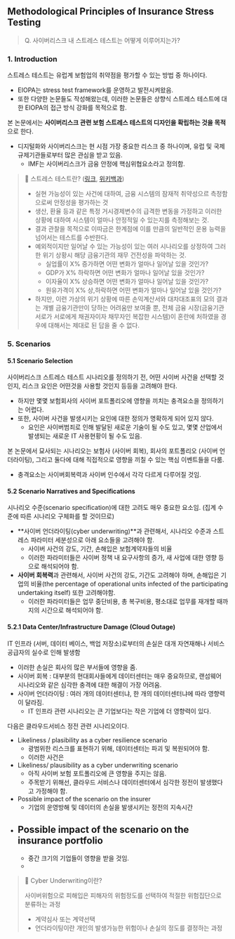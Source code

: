 ## Methodological Principles of Insurance Stress Testing

> Q. 사이버리스크 내 스트레스 테스트는 어떻게 이루어지는가?
>
> 

### 1. Introduction

스트레스 테스트는 유럽계 보험업의 취약점을 평가할 수 있는 방법 중 하나이다.

- EIOPA는 stress test framework를 운영하고 발전시켜왔음.
- 또한 다양한 논문들도 작성해왔는데, 이러한 논문들은 상향식 스트레스 테스트에 대한 EIOPA의 접근 방식 강화를 목적으로 함.

본 논문에서는 **사이버리스크 관련 보험 스트레스 테스트의 디자인을 확립하는 것을 목적**으로 한다.

- 디지털화와 사이버리스크는 현 시점 가장 중요한 리스크 중 하나이며, 유럽 및 국제 규제기관들로부터 많은 관심을 받고 있음.
  - IMF는 사이버리스크가 금융 안정에 핵심위협요소라고 정의함.

> 💬 스트레스 테스트란? ([링크](https://www.moef.go.kr/sisa/dictionary/detail?idx=1604), [위키백과](https://ko.wikipedia.org/wiki/%EC%8A%A4%ED%8A%B8%EB%A0%88%EC%8A%A4_%ED%85%8C%EC%8A%A4%ED%8A%B8))
>
> - 실현 가능성이 있는 사건에 대하여, 금융 시스템의 잠재적 취약성으르 측정함으로써 안정성을 평가하는 것
> - 생산, 환율 등과 같은 특정 거시경제변수의 급격한 변동을 가정하고 이러한 상황에 대하여 시스템이 얼마나 안정적일 수 있는지를 측정해보는 것.
> - 결과 관찰을 목적으로 이따금은 한계점에 이를 만큼의 일반적인 운용 능력을 넘어서는 테스트를 수반한다.
> - 예외적이지만 일어날 수 있는 가능성이 있는 여러 시나리오를 상정하여 그러한 위기 상황시 해당 금융기관의 재무 건전성을 파악하는 것.
>   - 실업률이 X% 증가하면 어떤 변화가 얼마나 일어날 있을 것인가?
>   - GDP가 X% 하락하면 어떤 변화가 얼마나 일어날 있을 것인가?
>   - 이자율이 X% 상승하면 어떤 변화가 얼마나 일어날 있을 것인가?
>   - 원유가격이 X% 상,하락하면 어떤 변화가 얼마나 일어날 있을 것인가?
> - 하지만, 이런 가상의 위기 상황에 따른 손익계산서와 대차대조표의 모의 결과는 개별 금융기관만이 당하는 어려움만 보여줄 뿐, 전체 금융 시장(금융기관 서로가 서로에게 채권자이자 채무자인 복잡한 시스템)이 혼란에 처하였을 경우에 대해서는 제대로 된 답을 줄 수 없다.

### 5. Scenarios

#### 5.1 Scenario Selection

사이버리스크 스트레스 테스트 시나리오를 정의하기 전, 어떤 사이버 사건을 선택할 것인지, 리스크 요인은 어떤것을 사용할 것인지 등등을 고려해야 한다.

- 하지만 몇몇 보험회사의 사이버 포트폴리오에 영향을 끼치는 충격요소을 정의하기는 어렵다.
- 또한, 사이버 사건을 발생시키는 요인에 대한 정의가 명확하게 되어 있지 않다.
  - 요인은 사이버범죄로 인해 발달된 새로운 기술이 될 수도 있고, 몇몇 산업에서 발생되는 새로운 IT 사용현황이 될 수도 있음.

본 논문에서 묘사되는 시나리오는 보험사 (사이버 회복), 회사의 포트폴리오 (사이버 언더라이팅), 그리고 둘다에 대해 직접적으로 영향을 끼칠 수 있는 핵심 이벤트들을 다룸.

- 충격요소는 사이버회복력과 사이버 인수에서 각각 다르게 다루어질 것임.

#### 5.2 Scenario Narratives and Specifications

시나리오 수준(scenario specification)에 대한 고려도 매우 중요한 요소임. (집계 수준에 따른 시나리오 구체화를 할 것이므로)

- **사이버 언더라이팅(cyber underwriting)**과 관련해서, 시나리오 수준과 스트레스 파라미터 세분성으로 아래 요소들을 고려해야 함.
  - 사이버 사건의 강도, 기간, 손해입은 보험계약자들의 비율
  - 이러한 파라미터들은 사이버 정책 내 요구사항의 증가, 새 사업에 대한 영향 등으로 해석되어야 함.
- **사이버 회복력**과 관련해서, 사이버 사건의 강도, 기간도 고려해야 하며, 손해입은 기업의 비율(the percentage of operational units infected of the participating undertaking itself) 또한 고려해야함.
  - 이러한 파라미터들은 업무 중단비용, 총 복구비용, 평소대로 업무를 재개할 때까지의 시간으로 해석되어야 함.

#### 5.2.1 Data Center/Infrastructure Damage (Cloud Outage)

IT 인프라 (서버, 데이터 베이스, 백업 저장소)로부터의 손실은 대개 자연재해나 서비스 공급자의 실수로 인해 발생함

- 이러한 손실은 회사의 많은 부서들에 영향을 줌.
- 사이버 회복 : 대부분의 현대회사들에게 데이터센터는 매우 중요하므로, 랜섬웨어 시나리오와 같은 심각한 충격에 대한 해결이 가장 어려움.
- 사이버 언더라이팅 : 여러 개의 데이터센터냐, 한 개의 데이터센터냐에 따라 영향력이 달라짐.
  - IT 인프라 관련 시나리오는 큰 기업보다는 작은 기업에 더 영향력이 있다.

다음은 클라우드서비스 정전 관련 시나리오이다.

- Likeliness / plasibility as a cyber resilience scenario
  - 광범위한 리스크를 표현하기 위해, 데이터센터는 파괴 및 복원되어야 함.
  - 이러한 사건은 
- Likeliness/ plausibility as a cyber underwriting scenario
  - 아직 사이버 보험 포트폴리오에 큰 영향을 주지는 않음.
  - 주목받기 위해선, 클라우드 서비스나 데이터센터에서 심각한 정전이 발생했다고 가정해야 함.
- Possible impact of the scenario on the insurer
  - 기업의 운영방해 및 데이터의 손실을 발생시키는 정전의 지속시간
- Possible impact of the scenario on the insurance portfolio
  - 
  - 중간 크기의 기업들이 영향을 받을 것임.
  - 



> 💬 Cyber Underwriting이란?
>
> 사이버위험으로 피해입은 피해자의 위험정도를 선택하여 적절한 위험집단으로 분류하는 과정
>
> - 계약심사 또는 계약선택
> - 언더라이팅이란 개인의 발생가능한 위험이나 손실의 정도를 결정하는 과정